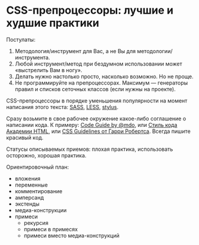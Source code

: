 # CSS-препроцессоры: лучшие и худшие практики

Постулаты:

1. Методология/инструмент для Вас, а не Вы для методологии/инструмента.
2. Любой инструмент/метод при бездумном использовании может «выстрелить Вам в ногу».
3. Делать нужно настолько просто, насколько возможно. Но не проще.
3. Не программируйте на препроцессорах. Максимум — генераторы правил и списков сеточных классов (если нужны на проекте).

CSS-препроцессоры в порядке уменьшения популярности на момент написания этого текста: [SASS](http://sass-lang.com/), [LESS](http://lesscss.org/), [stylus](http://stylus-lang.com/).

Сразу возьмите в свое рабочее окружение какое-либо соглашение о написании кода. К примеру: [Code Guide by @mdo](http://codeguide.co/), или [Стиль кода Академии HTML](https://htmlacademy.github.io/codeguide/), или [CSS Guidelines от Гарри Робертса](http://cssguidelin.es/). Всегда пишите красивый код.

Статусы описываемых приемов: плохая практика, использовать осторожно, хорошая практика.

Ориентировочный план:

- вложения
- переменные
- комментирование
- амперсанд
- экстенды
- медиа-конструкции
- примеси
  - рекурсия
  - примеси в примесях
  - примеси вместо медиа-конструкций
